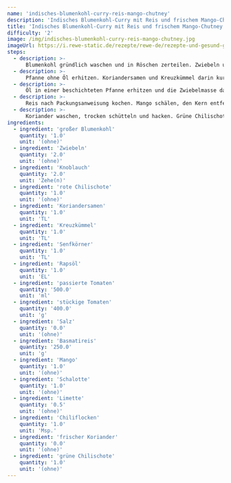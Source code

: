 ```yaml
---
name: 'indisches-blumenkohl-curry-reis-mango-chutney'
description: 'Indisches Blumenkohl-Curry mit Reis und frischem Mango-Chutney'
title: 'Indisches Blumenkohl-Curry mit Reis und frischem Mango-Chutney'
difficulty: '2'
image: /img/indisches-blumenkohl-curry-reis-mango-chutney.jpg
imageUrl: https://i.rewe-static.de/rezepte/rewe-de/rezepte-und-gesund-geniessen/rezepte/curry/indisches-blumenkohl-curry-reis-mango-chutney/97-indisches-blumenkohl-curry-mit-reis-und-mango-chutney_rdk-rds_rv_hd.jpg?resize=1480:589&crop=1280:460;center,center
steps:
  - description: >-
      Blumenkohl gründlich waschen und in Röschen zerteilen. Zwiebeln und Knoblauch schälen. Eine Zwiebel in schmale Spalten, die andere und den Knoblauch in grobe Würfel schneiden. Rote Chilischote waschen, entkernen und in grobe Stücke schneiden.
  - description: >-
      Pfanne ohne Öl erhitzen. Koriandersamen und Kreuzkümmel darin kurz anrösten. Anschließend mit gewürfelten Zwiebeln, Knoblauch und Chili in einen Standmixer geben und pürieren. Senfkörner in der Pfanne ohne Fett anrösten und herausnehmen.
  - description: >-
      Öl in einer beschichteten Pfanne erhitzen und die Zwiebelmasse darin anbraten. Zwiebelspalten dazugeben, kurz anbraten und mit passierten Tomaten ablöschen. Stückige Tomaten dazugeben, salzen und 10 Minuten köcheln lassen. Senfkörner und Blumenkohl zufügen und nochmals 20-30 Minuten köcheln lassen.
  - description: >-
      Reis nach Packungsanweisung kochen. Mango schälen, den Kern entfernen und in feine Würfel schneiden. Schalotte schälen, in Würfel schneiden und zur Mango geben. Saft einer halben Limette auspressen und hinzufügen. Mit Salz, Chiliflocken und Kreuzkümmel würzen.
  - description: >-
      Koriander waschen, trocken schütteln und hacken. Grüne Chilischote waschen, entkernen und in Ringe schneiden. Curry vom Herd nehmen und mit Koriander und grüner Chili garnieren. Reis und Mango-Chutney dazu servieren.
ingredients:
  - ingredient: 'großer Blumenkohl'
    quantity: '1.0'
    unit: '(ohne)'
  - ingredient: 'Zwiebeln'
    quantity: '2.0'
    unit: '(ohne)'
  - ingredient: 'Knoblauch'
    quantity: '2.0'
    unit: 'Zehe(n)'
  - ingredient: 'rote Chilischote'
    quantity: '1.0'
    unit: '(ohne)'
  - ingredient: 'Koriandersamen'
    quantity: '1.0'
    unit: 'TL'
  - ingredient: 'Kreuzkümmel'
    quantity: '1.0'
    unit: 'TL'
  - ingredient: 'Senfkörner'
    quantity: '1.0'
    unit: 'TL'
  - ingredient: 'Rapsöl'
    quantity: '1.0'
    unit: 'EL'
  - ingredient: 'passierte Tomaten'
    quantity: '500.0'
    unit: 'ml'
  - ingredient: 'stückige Tomaten'
    quantity: '400.0'
    unit: 'g'
  - ingredient: 'Salz'
    quantity: '0.0'
    unit: '(ohne)'
  - ingredient: 'Basmatireis'
    quantity: '250.0'
    unit: 'g'
  - ingredient: 'Mango'
    quantity: '1.0'
    unit: '(ohne)'
  - ingredient: 'Schalotte'
    quantity: '1.0'
    unit: '(ohne)'
  - ingredient: 'Limette'
    quantity: '0.5'
    unit: '(ohne)'
  - ingredient: 'Chiliflocken'
    quantity: '1.0'
    unit: 'Msp.'
  - ingredient: 'frischer Koriander'
    quantity: '0.0'
    unit: '(ohne)'
  - ingredient: 'grüne Chilischote'
    quantity: '1.0'
    unit: '(ohne)'
---
```


